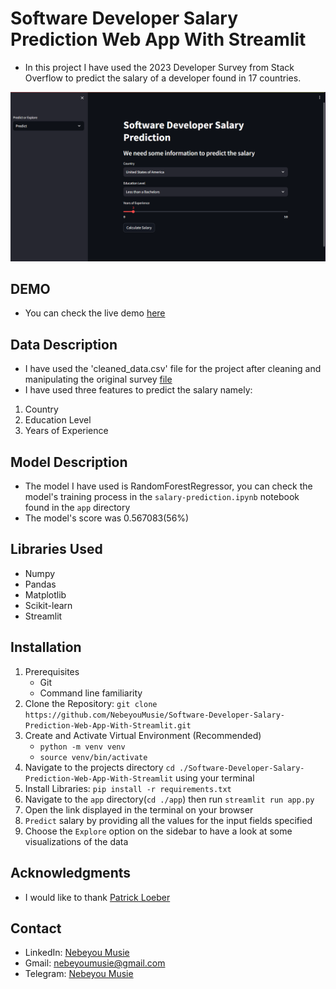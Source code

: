 # Software Developer Salary Prediction Web App With Streamlit
 - In this project I have used the 2023 Developer Survey from Stack Overflow to predict the salary of a developer found in 17 countries.

 ![Image](./image/homepage.png) 

## DEMO
 - You can check the live demo [here](https://8502-01hwj8ynshjz7spkr595x77ec2.cloudspaces.litng.ai)


## Data Description
 - I have used the 'cleaned_data.csv' file for the project after cleaning and manipulating the original survey [file](https://cdn.stackoverflow.co/files/jo7n4k8s/production/49915bfd46d0902c3564fd9a06b509d08a20488c.zip/stack-overflow-developer-survey-2023.zip)
 - I have used three features to predict the salary namely:
  1. Country
  2. Education Level
  3. Years of Experience

## Model Description
 - The model I have used is RandomForestRegressor, you can check the model's training process in the `salary-prediction.ipynb` notebook found in the `app` directory
 - The model's score was 0.567083(56%)

## Libraries Used
 - Numpy
 - Pandas
 - Matplotlib
 - Scikit-learn
 - Streamlit

## Installation
 1. Prerequisites
    - Git
    - Command line familiarity
 2. Clone the Repository: `git clone https://github.com/NebeyouMusie/Software-Developer-Salary-Prediction-Web-App-With-Streamlit.git`
 3. Create and Activate Virtual Environment (Recommended)
    - `python -m venv venv`
    - `source venv/bin/activate`
 4. Navigate to the projects directory `cd ./Software-Developer-Salary-Prediction-Web-App-With-Streamlit` using your terminal
 4. Install Libraries: `pip install -r requirements.txt`
 5. Navigate to the `app` directory(`cd ./app`) then run `streamlit run app.py`
 6. Open the link displayed in the terminal on your browser
 7. `Predict` salary by providing all the values for the input fields specified
 8. Choose the `Explore` option on the sidebar to have a look at some visualizations of the data

## Acknowledgments
 - I would like to thank [Patrick Loeber](https://youtube.com/@patloeber?si=86RM0KTMIfti8xiV)
   
## Contact
 - LinkedIn: [Nebeyou Musie](https://www.linkedin.com/in/nebeyou-musie)
 - Gmail: nebeyoumusie@gmail.com
 - Telegram: [Nebeyou Musie](https://t.me/NebeyouMusie)
    
